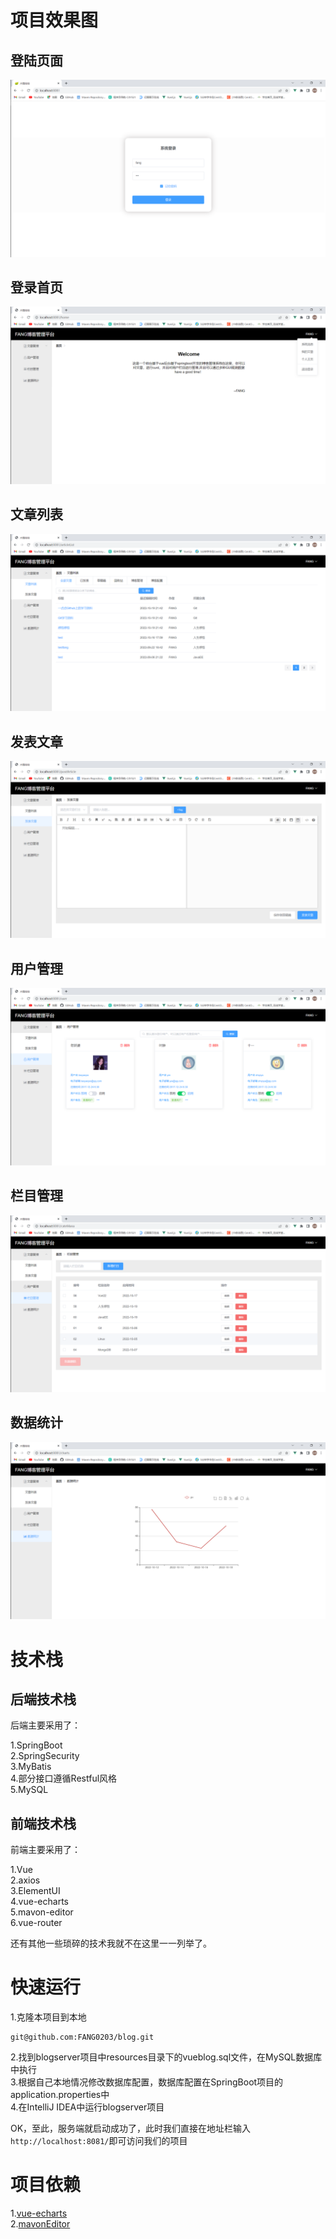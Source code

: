 # 项目效果图  

## 登陆页面

![img](https://raw.githubusercontent.com/FANG0203/blog/main/VBlog-master/doc/login.png)

## 登录首页

![img](https://raw.githubusercontent.com/FANG0203/blog/main/VBlog-master/doc/index.png)

## 文章列表

![img](https://raw.githubusercontent.com/FANG0203/blog/main/VBlog-master/doc/article.png)

  

## 发表文章

  ![img](https://raw.githubusercontent.com/FANG0203/blog/main/VBlog-master/doc/post.png)

## 用户管理

  ![img](https://raw.githubusercontent.com/FANG0203/blog/main/VBlog-master/doc/usermana.png)

## 栏目管理

  ![img](https://raw.githubusercontent.com/FANG0203/blog/main/VBlog-master/doc/category.png)

## 数据统计

  ![img](https://raw.githubusercontent.com/FANG0203/blog/main/VBlog-master/doc/data.png)

# 技术栈  

## 后端技术栈

后端主要采用了：  

1.SpringBoot  
2.SpringSecurity  
3.MyBatis  
4.部分接口遵循Restful风格  
5.MySQL  

## 前端技术栈

前端主要采用了：  

1.Vue  
2.axios  
3.ElementUI  
4.vue-echarts  
5.mavon-editor  
6.vue-router  

还有其他一些琐碎的技术我就不在这里一一列举了。   

# 快速运行  

1.克隆本项目到本地  

```
git@github.com:FANG0203/blog.git
```

2.找到blogserver项目中resources目录下的vueblog.sql文件，在MySQL数据库中执行  
3.根据自己本地情况修改数据库配置，数据库配置在SpringBoot项目的application.properties中  
4.在IntelliJ IDEA中运行blogserver项目  

OK，至此，服务端就启动成功了，此时我们直接在地址栏输入```http://localhost:8081/```即可访问我们的项目





# 项目依赖  

1.[vue-echarts](https://github.com/Justineo/vue-echarts)  
2.[mavonEditor](https://github.com/hinesboy/mavonEditor)  

